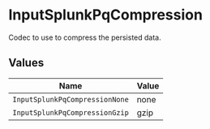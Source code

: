 # InputSplunkPqCompression

Codec to use to compress the persisted data.


## Values

| Name                           | Value                          |
| ------------------------------ | ------------------------------ |
| `InputSplunkPqCompressionNone` | none                           |
| `InputSplunkPqCompressionGzip` | gzip                           |